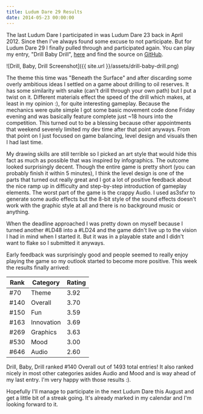 ```yaml
---
title: Ludum Dare 29 Results
date: 2014-05-23 00:00:00
---
```

The last Ludum Dare I participated in was Ludum Dare 23 back in April 2012. Since then I've always found some excuse to not participate. But for Ludum Dare 29
I finally pulled through and participated again. You can play my entry, "Drill Baby Drill", [here](projects/drill-baby-drill/index.html) and find the source on
[GitHub](https://github.com/mneubrand/drill-baby-drill).

![Drill, Baby, Drill Screenshot]({{ site.url }}/assets/drill-baby-drill.png)

The theme this time was "Beneath the Surface" and after discarding some overly ambitious ideas I settled on a game about drilling to oil reserves.
It has some similarity with snake (can't drill through your own path) but I put a twist on it. Different materials effect the speed of the drill which
makes, at least in my opinion :), for quite interesting gameplay. Because the mechanics were quite simple I got some basic movement code done Friday evening
and was basically feature complete just ~18 hours into the competition. This turned out to be a blessing because other appointments that weekend severely
limited my dev time after that point anyways. From that point on I just focused on game balancing, level design and visuals then I had last time.

My drawing skills are still terrible so I picked an art style that would hide this fact as much as possible that was inspired by infographics. The outcome looked
surprisingly decent. Though the entire game is pretty short (you can probably finish it within 5 minutes), I think the level design is one of the parts that turned
out really great and I got a lot of positive feedback about the nice ramp up in difficulty and step-by-step introduction of gameplay elements. The worst part of the
game is the crappy Audio. I used as3sfxr to generate some audio effects but the 8-bit style of the sound effects doesn't work with the graphic style at all and there
is no background music or anything.

When the deadline approached I was pretty down on myself because I turned another #LD48 into a #LD24 and the game didn't live up to the vision I had in mind when
I started it. But it was in a playable state and I didn't want to flake so I submitted it anyways.

Early feedback was surprisingly good and people seemed to really enjoy playing the game so my outlook started to become more positive. This week the results finally
arrived:

| Rank | Category | Rating |
| ---- | -------- | ------ |
| #70  | Theme | 3.92 |
| #140 | Overall | 3.70 |
| #150 | Fun | 3.59 |
| #163 | Innovation | 3.69 |
| #269 | Graphics | 3.63 |
| #530 | Mood | 3.00 |
| #646 | Audio | 2.60 |

Drill, Baby, Drill ranked #140 Overall out of 1493 total entries! It also ranked nicely in most other categories asides Audio and Mood and is way ahead of my last entry.
I'm very happy with those results :).

Hopefully I'll manage to participate in the next Ludum Dare this August and get a little bit of a streak going. It's already marked in my calendar and I'm looking forward to it.